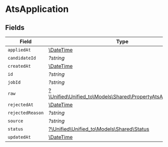 # AtsApplication


## Fields

| Field                                                                                                            | Type                                                                                                             | Required                                                                                                         | Description                                                                                                      |
| ---------------------------------------------------------------------------------------------------------------- | ---------------------------------------------------------------------------------------------------------------- | ---------------------------------------------------------------------------------------------------------------- | ---------------------------------------------------------------------------------------------------------------- |
| `appliedAt`                                                                                                      | [\DateTime](https://www.php.net/manual/en/class.datetime.php)                                                    | :heavy_minus_sign:                                                                                               | N/A                                                                                                              |
| `candidateId`                                                                                                    | *?string*                                                                                                        | :heavy_minus_sign:                                                                                               | N/A                                                                                                              |
| `createdAt`                                                                                                      | [\DateTime](https://www.php.net/manual/en/class.datetime.php)                                                    | :heavy_minus_sign:                                                                                               | N/A                                                                                                              |
| `id`                                                                                                             | *?string*                                                                                                        | :heavy_minus_sign:                                                                                               | N/A                                                                                                              |
| `jobId`                                                                                                          | *?string*                                                                                                        | :heavy_minus_sign:                                                                                               | N/A                                                                                                              |
| `raw`                                                                                                            | [?\Unified\Unified_to\Models\Shared\PropertyAtsApplicationRaw](../../Models/Shared/PropertyAtsApplicationRaw.md) | :heavy_minus_sign:                                                                                               | N/A                                                                                                              |
| `rejectedAt`                                                                                                     | [\DateTime](https://www.php.net/manual/en/class.datetime.php)                                                    | :heavy_minus_sign:                                                                                               | N/A                                                                                                              |
| `rejectedReason`                                                                                                 | *?string*                                                                                                        | :heavy_minus_sign:                                                                                               | N/A                                                                                                              |
| `source`                                                                                                         | *?string*                                                                                                        | :heavy_minus_sign:                                                                                               | N/A                                                                                                              |
| `status`                                                                                                         | [?\Unified\Unified_to\Models\Shared\Status](../../Models/Shared/Status.md)                                       | :heavy_minus_sign:                                                                                               | N/A                                                                                                              |
| `updatedAt`                                                                                                      | [\DateTime](https://www.php.net/manual/en/class.datetime.php)                                                    | :heavy_minus_sign:                                                                                               | N/A                                                                                                              |
